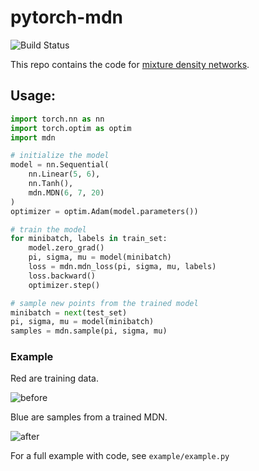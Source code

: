 # pytorch-mdn

![Build Status](https://www.travis-ci.com/sagelywizard/pytorch-mdn.svg?branch=master)

This repo contains the code for [mixture density networks](http://citeseerx.ist.psu.edu/viewdoc/download?doi=10.1.1.120.5685&rep=rep1&type=pdf).

## Usage:

```python
import torch.nn as nn
import torch.optim as optim
import mdn

# initialize the model
model = nn.Sequential(
    nn.Linear(5, 6),
    nn.Tanh(),
    mdn.MDN(6, 7, 20)
)
optimizer = optim.Adam(model.parameters())

# train the model
for minibatch, labels in train_set:
    model.zero_grad()
    pi, sigma, mu = model(minibatch)
    loss = mdn.mdn_loss(pi, sigma, mu, labels)
    loss.backward()
    optimizer.step()

# sample new points from the trained model
minibatch = next(test_set)
pi, sigma, mu = model(minibatch)
samples = mdn.sample(pi, sigma, mu)
```

### Example

Red are training data.

![before](https://github.com/sagelywizard/pytorch-mdn/raw/master/data/before.png)

Blue are samples from a trained MDN.

![after](https://github.com/sagelywizard/pytorch-mdn/raw/master/data/after.png)

For a full example with code, see `example/example.py`
